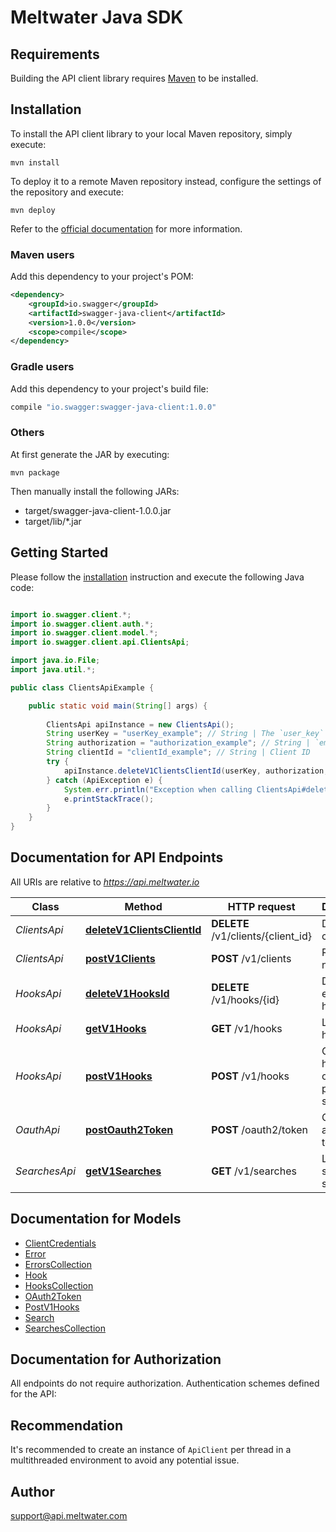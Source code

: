 # Meltwater Java SDK

## Requirements

Building the API client library requires [Maven](https://maven.apache.org/) to be installed.

## Installation

To install the API client library to your local Maven repository, simply execute:

```shell
mvn install
```

To deploy it to a remote Maven repository instead, configure the settings of the repository and execute:

```shell
mvn deploy
```

Refer to the [official documentation](https://maven.apache.org/plugins/maven-deploy-plugin/usage.html) for more information.

### Maven users

Add this dependency to your project's POM:

```xml
<dependency>
    <groupId>io.swagger</groupId>
    <artifactId>swagger-java-client</artifactId>
    <version>1.0.0</version>
    <scope>compile</scope>
</dependency>
```

### Gradle users

Add this dependency to your project's build file:

```groovy
compile "io.swagger:swagger-java-client:1.0.0"
```

### Others

At first generate the JAR by executing:

    mvn package

Then manually install the following JARs:

* target/swagger-java-client-1.0.0.jar
* target/lib/*.jar

## Getting Started

Please follow the [installation](#installation) instruction and execute the following Java code:

```java

import io.swagger.client.*;
import io.swagger.client.auth.*;
import io.swagger.client.model.*;
import io.swagger.client.api.ClientsApi;

import java.io.File;
import java.util.*;

public class ClientsApiExample {

    public static void main(String[] args) {
        
        ClientsApi apiInstance = new ClientsApi();
        String userKey = "userKey_example"; // String | The `user_key` from [developer.meltwater.io](https://developer.meltwater.io/admin/applications/).
        String authorization = "authorization_example"; // String | `email`:`password`    Basic Auth (RFC2617) credentials. Must contain the realm `Basic` followed by a  Base64-encoded `email`:`password` pair using your Meltwater credentials.    #### Example:        Basic bXlfZW1haWxAZXhhbXJzZWNyZXQ=
        String clientId = "clientId_example"; // String | Client ID
        try {
            apiInstance.deleteV1ClientsClientId(userKey, authorization, clientId);
        } catch (ApiException e) {
            System.err.println("Exception when calling ClientsApi#deleteV1ClientsClientId");
            e.printStackTrace();
        }
    }
}

```

## Documentation for API Endpoints

All URIs are relative to *https://api.meltwater.io*

Class | Method | HTTP request | Description
------------ | ------------- | ------------- | -------------
*ClientsApi* | [**deleteV1ClientsClientId**](docs/ClientsApi.md#deleteV1ClientsClientId) | **DELETE** /v1/clients/{client_id} | Delete client.
*ClientsApi* | [**postV1Clients**](docs/ClientsApi.md#postV1Clients) | **POST** /v1/clients | Register new client
*HooksApi* | [**deleteV1HooksId**](docs/HooksApi.md#deleteV1HooksId) | **DELETE** /v1/hooks/{id} | Delete an existing hook.
*HooksApi* | [**getV1Hooks**](docs/HooksApi.md#getV1Hooks) | **GET** /v1/hooks | List all hooks.
*HooksApi* | [**postV1Hooks**](docs/HooksApi.md#postV1Hooks) | **POST** /v1/hooks | Creates a hook for one of your predefined searches.
*OauthApi* | [**postOauth2Token**](docs/OauthApi.md#postOauth2Token) | **POST** /oauth2/token | Create an access token
*SearchesApi* | [**getV1Searches**](docs/SearchesApi.md#getV1Searches) | **GET** /v1/searches | List your saved searches.


## Documentation for Models

 - [ClientCredentials](docs/ClientCredentials.md)
 - [Error](docs/Error.md)
 - [ErrorsCollection](docs/ErrorsCollection.md)
 - [Hook](docs/Hook.md)
 - [HooksCollection](docs/HooksCollection.md)
 - [OAuth2Token](docs/OAuth2Token.md)
 - [PostV1Hooks](docs/PostV1Hooks.md)
 - [Search](docs/Search.md)
 - [SearchesCollection](docs/SearchesCollection.md)


## Documentation for Authorization

All endpoints do not require authorization.
Authentication schemes defined for the API:

## Recommendation

It's recommended to create an instance of `ApiClient` per thread in a multithreaded environment to avoid any potential issue.

## Author

support@api.meltwater.com

